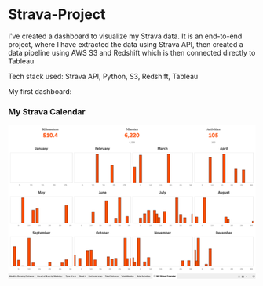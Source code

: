 # Strava-Project
I've created a dashboard to visualize my Strava data. It is an end-to-end project, where I have extracted the data using Strava API, then created a data pipeline using AWS S3 and Redshift which is then connected directly to Tableau

Tech stack used: Strava API, Python, S3, Redshift, Tableau




My first dashboard:
### My Strava Calendar
![](https://github.com/ajitjadhav10/Strava-Project/blob/297401a780203d0fa3e48c6102ff21c4dd076d70/Extra_Files/Screen%20Shot%202023-12-12%20at%209.25.49%20PM.png)
